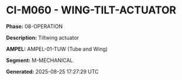 # CI-M060 - WING-TILT-ACTUATOR

**Phase:** 08-OPERATION

**Description:** Tiltwing actuator

**AMPEL:** AMPEL-01-TUW (Tube and Wing)

**Segment:** M-MECHANICAL

**Generated:** 2025-08-25 17:27:29 UTC

